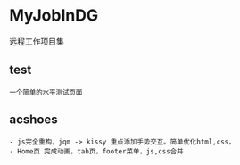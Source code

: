 MyJobInDG
=========

远程工作项目集

## test
    一个简单的水平测试页面

## acshoes 
    - js完全重构，jqm -> kissy 重点添加手势交互。简单优化html,css，
    - Home页 完成动画，tab页，footer菜单，js,css合并
